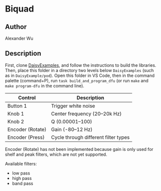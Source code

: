 # Biquad

## Author

Alexander Wu

## Description

First, clone [DaisyExamples](https://github.com/electro-smith/DaisyExamples), and follow the instructions to build the libraries. Then, place this folder in a directory two levels below `DaisyExamples` (such as in `DaisyExample/pod`). Open this folder in VS Code, then in the command palette (command+P), run `task build_and_program_dfu` (or run `make` and `make program-dfu` in the command line).

| Control | Description |
|--|--|
| Button 1 | Trigger white noise |
| Knob 1 | Center frequency (20–20k Hz) |
| Knob 2 | Q (0.00001–100) |
| Encoder (Rotate) | Gain (-80–12 Hz) |
| Encoder (Press) | Cycle through different filter types |

Encoder (Rotate) has not been implemented because gain is only used for shelf and peak filters, which are not yet supported.

Available filters:
- low pass
- high pass
- band pass
